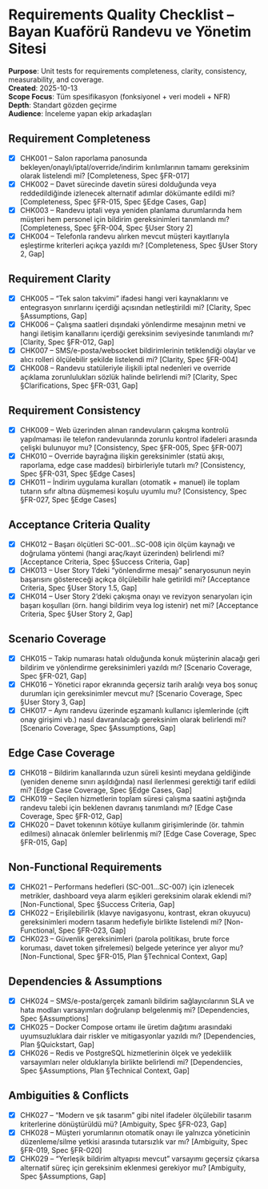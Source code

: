 # Requirements Quality Checklist – Bayan Kuaförü Randevu ve Yönetim Sitesi

**Purpose**: Unit tests for requirements completeness, clarity, consistency, measurability, and coverage.  
**Created**: 2025-10-13  
**Scope Focus**: Tüm spesifikasyon (fonksiyonel + veri modeli + NFR)  
**Depth**: Standart gözden geçirme  
**Audience**: İnceleme yapan ekip arkadaşları

## Requirement Completeness
- [x] CHK001 – Salon raporlama panosunda bekleyen/onaylı/iptal/override/indirim kırılımlarının tamamı gereksinim olarak listelendi mi? [Completeness, Spec §FR-017]
- [x] CHK002 – Davet sürecinde davetin süresi dolduğunda veya reddedildiğinde izlenecek alternatif adımlar dökümante edildi mi? [Completeness, Spec §FR-015, Spec §Edge Cases, Gap]
- [x] CHK003 – Randevu iptali veya yeniden planlama durumlarında hem müşteri hem personel için bildirim gereksinimleri tanımlandı mı? [Completeness, Spec §FR-004, Spec §User Story 2]
- [x] CHK004 – Telefonla randevu alırken mevcut müşteri kayıtlarıyla eşleştirme kriterleri açıkça yazıldı mı? [Completeness, Spec §User Story 2, Gap]

## Requirement Clarity
- [x] CHK005 – “Tek salon takvimi” ifadesi hangi veri kaynaklarını ve entegrasyon sınırlarını içerdiği açısından netleştirildi mi? [Clarity, Spec §Assumptions, Gap]
- [x] CHK006 – Çalışma saatleri dışındaki yönlendirme mesajının metni ve hangi iletişim kanallarını içerdiği gereksinim seviyesinde tanımlandı mı? [Clarity, Spec §FR-012, Gap]
- [x] CHK007 – SMS/e-posta/websocket bildirimlerinin tetiklendiği olaylar ve alıcı rolleri ölçülebilir şekilde listelendi mi? [Clarity, Spec §FR-004]
- [x] CHK008 – Randevu statüleriyle ilişkili iptal nedenleri ve override açıklama zorunlulukları sözlük halinde belirlendi mi? [Clarity, Spec §Clarifications, Spec §FR-031, Gap]

## Requirement Consistency
- [x] CHK009 – Web üzerinden alınan randevuların çakışma kontrolü yapılmaması ile telefon randevularında zorunlu kontrol ifadeleri arasında çelişki bulunuyor mu? [Consistency, Spec §FR-005, Spec §FR-007]
- [x] CHK010 – Override bayrağına ilişkin gereksinimler (statü akışı, raporlama, edge case maddesi) birbirleriyle tutarlı mı? [Consistency, Spec §FR-031, Spec §Edge Cases]
- [x] CHK011 – İndirim uygulama kuralları (otomatik + manuel) ile toplam tutarın sıfır altına düşmemesi koşulu uyumlu mu? [Consistency, Spec §FR-027, Spec §Edge Cases]

## Acceptance Criteria Quality
- [x] CHK012 – Başarı ölçütleri SC-001…SC-008 için ölçüm kaynağı ve doğrulama yöntemi (hangi araç/kayıt üzerinden) belirlendi mi? [Acceptance Criteria, Spec §Success Criteria, Gap]
- [x] CHK013 – User Story 1’deki “yönlendirme mesajı” senaryosunun neyin başarısını göstereceği açıkça ölçülebilir hale getirildi mi? [Acceptance Criteria, Spec §User Story 1.5, Gap]
- [x] CHK014 – User Story 2’deki çakışma onayı ve revizyon senaryoları için başarı koşulları (örn. hangi bildirim veya log istenir) net mi? [Acceptance Criteria, Spec §User Story 2, Gap]

## Scenario Coverage
- [x] CHK015 – Takip numarası hatalı olduğunda konuk müşterinin alacağı geri bildirim ve yönlendirme gereksinimleri yazıldı mı? [Scenario Coverage, Spec §FR-021, Gap]
- [x] CHK016 – Yönetici rapor ekranında geçersiz tarih aralığı veya boş sonuç durumları için gereksinimler mevcut mu? [Scenario Coverage, Spec §User Story 3, Gap]
- [x] CHK017 – Aynı randevu üzerinde eşzamanlı kullanıcı işlemlerinde (çift onay girişimi vb.) nasıl davranılacağı gereksinim olarak belirlendi mi? [Scenario Coverage, Spec §Assumptions, Gap]

## Edge Case Coverage
- [x] CHK018 – Bildirim kanallarında uzun süreli kesinti meydana geldiğinde (yeniden deneme sınırı aşıldığında) nasıl ilerlenmesi gerektiği tarif edildi mi? [Edge Case Coverage, Spec §Edge Cases, Gap]
- [x] CHK019 – Seçilen hizmetlerin toplam süresi çalışma saatini aştığında randevu talebi için beklenen davranış tanımlandı mı? [Edge Case Coverage, Spec §FR-012, Gap]
- [x] CHK020 – Davet tokenının kötüye kullanım girişimlerinde (ör. tahmin edilmesi) alınacak önlemler belirlenmiş mi? [Edge Case Coverage, Spec §FR-015, Gap]

## Non-Functional Requirements
- [x] CHK021 – Performans hedefleri (SC-001…SC-007) için izlenecek metrikler, dashboard veya alarm eşikleri gereksinim olarak eklendi mi? [Non-Functional, Spec §Success Criteria, Gap]
- [x] CHK022 – Erişilebilirlik (klavye navigasyonu, kontrast, ekran okuyucu) gereksinimleri modern tasarım hedefiyle birlikte listelendi mi? [Non-Functional, Spec §FR-023, Gap]
- [x] CHK023 – Güvenlik gereksinimleri (parola politikası, brute force koruması, davet token şifrelemesi) belgede yeterince yer alıyor mu? [Non-Functional, Spec §FR-015, Plan §Technical Context, Gap]

## Dependencies & Assumptions
- [x] CHK024 – SMS/e-posta/gerçek zamanlı bildirim sağlayıcılarının SLA ve hata modları varsayımları doğrulanıp belgelenmiş mi? [Dependencies, Spec §Assumptions]
- [x] CHK025 – Docker Compose ortamı ile üretim dağıtımı arasındaki uyumsuzluklara dair riskler ve mitigasyonlar yazıldı mı? [Dependencies, Plan §Quickstart, Gap]
- [x] CHK026 – Redis ve PostgreSQL hizmetlerinin ölçek ve yedeklilik varsayımları neler olduklarıyla birlikte belirlendi mi? [Dependencies, Spec §Assumptions, Plan §Technical Context, Gap]

## Ambiguities & Conflicts
- [x] CHK027 – “Modern ve şık tasarım” gibi nitel ifadeler ölçülebilir tasarım kriterlerine dönüştürüldü mü? [Ambiguity, Spec §FR-023, Gap]
- [x] CHK028 – Müşteri yorumlarının otomatik onayı ile yalnızca yöneticinin düzenleme/silme yetkisi arasında tutarsızlık var mı? [Ambiguity, Spec §FR-019, Spec §FR-020]
- [x] CHK029 – “Yerleşik bildirim altyapısı mevcut” varsayımı geçersiz çıkarsa alternatif süreç için gereksinim eklenmesi gerekiyor mu? [Ambiguity, Spec §Assumptions, Gap]
